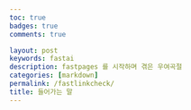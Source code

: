 ```yaml
---
toc: true
badges: true
comments: true

layout: post
keywords: fastai
description: fastpages 를 시작하며 겪은 우여곡절
categories: [markdown]
permalink: /fastlinkcheck/
title: 들어가는 말
---
```



